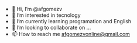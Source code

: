 - 👋 Hi, I’m @afgomezv
- 👀 I’m interested in tecnology
- 🌱 I’m currently learning programation and English
- 💞️ I’m looking to collaborate on ...
- 📫 How to reach me afgomezvonline@gmail.com

<!---
afgomezv/afgomezv is a ✨ special ✨ repository because its `README.md` (this file) appears on your GitHub profile.
You can click the Preview link to take a look at your changes.
--->

